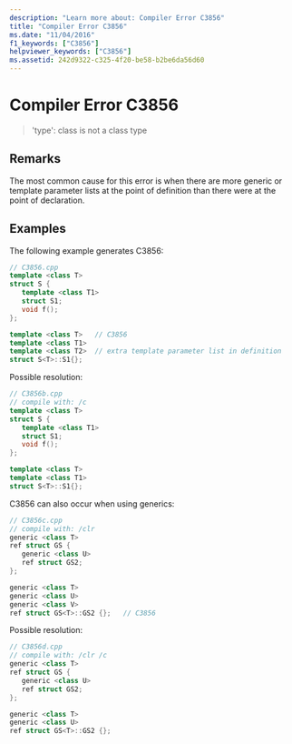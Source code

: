 ```yaml
---
description: "Learn more about: Compiler Error C3856"
title: "Compiler Error C3856"
ms.date: "11/04/2016"
f1_keywords: ["C3856"]
helpviewer_keywords: ["C3856"]
ms.assetid: 242d9322-c325-4f20-be58-b2be6da56d60
---
```

# Compiler Error C3856

> 'type': class is not a class type

## Remarks

The most common cause for this error is when there are more generic or template parameter lists at the point of definition than there were at the point of declaration.

## Examples

The following example generates C3856:

```cpp
// C3856.cpp
template <class T>
struct S {
   template <class T1>
   struct S1;
   void f();
};

template <class T>   // C3856
template <class T1>
template <class T2>  // extra template parameter list in definition
struct S<T>::S1{};
```

Possible resolution:

```cpp
// C3856b.cpp
// compile with: /c
template <class T>
struct S {
   template <class T1>
   struct S1;
   void f();
};

template <class T>
template <class T1>
struct S<T>::S1{};
```

C3856 can also occur when using generics:

```cpp
// C3856c.cpp
// compile with: /clr
generic <class T>
ref struct GS {
   generic <class U>
   ref struct GS2;
};

generic <class T>
generic <class U>
generic <class V>
ref struct GS<T>::GS2 {};   // C3856
```

Possible resolution:

```cpp
// C3856d.cpp
// compile with: /clr /c
generic <class T>
ref struct GS {
   generic <class U>
   ref struct GS2;
};

generic <class T>
generic <class U>
ref struct GS<T>::GS2 {};
```
